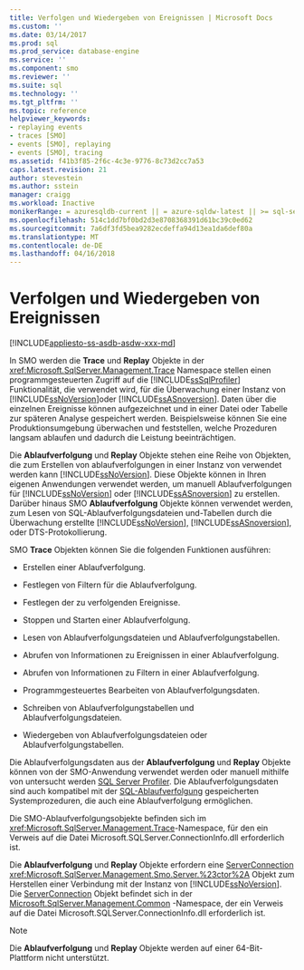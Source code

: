 ```yaml
---
title: Verfolgen und Wiedergeben von Ereignissen | Microsoft Docs
ms.custom: ''
ms.date: 03/14/2017
ms.prod: sql
ms.prod_service: database-engine
ms.service: ''
ms.component: smo
ms.reviewer: ''
ms.suite: sql
ms.technology: ''
ms.tgt_pltfrm: ''
ms.topic: reference
helpviewer_keywords:
- replaying events
- traces [SMO]
- events [SMO], replaying
- events [SMO], tracing
ms.assetid: f41b3f85-2f6c-4c3e-9776-8c73d2cc7a53
caps.latest.revision: 21
author: stevestein
ms.author: sstein
manager: craigg
ms.workload: Inactive
monikerRange: = azuresqldb-current || = azure-sqldw-latest || >= sql-server-2016 || = sqlallproducts-allversions
ms.openlocfilehash: 514c1dd7bf0bd2d3e8708368391d61bc39c0ed62
ms.sourcegitcommit: 7a6df3fd5bea9282ecdeffa94d13ea1da6def80a
ms.translationtype: MT
ms.contentlocale: de-DE
ms.lasthandoff: 04/16/2018
---
```

# <a name="tracing-and-replaying-events"></a>Verfolgen und Wiedergeben von Ereignissen
[!INCLUDE[appliesto-ss-asdb-asdw-xxx-md](../../../includes/appliesto-ss-asdb-asdw-xxx-md.md)]

  In SMO werden die **Trace** und **Replay** Objekte in der <xref:Microsoft.SqlServer.Management.Trace> Namespace stellen einen programmgesteuerten Zugriff auf die [!INCLUDE[ssSqlProfiler](../../../includes/sssqlprofiler-md.md)] Funktionalität, die verwendet wird, für die Überwachung einer Instanz von [!INCLUDE[ssNoVersion](../../../includes/ssnoversion-md.md)]oder [!INCLUDE[ssASnoversion](../../../includes/ssasnoversion-md.md)]. Daten über die einzelnen Ereignisse können aufgezeichnet und in einer Datei oder Tabelle zur späteren Analyse gespeichert werden. Beispielsweise können Sie eine Produktionsumgebung überwachen und feststellen, welche Prozeduren langsam ablaufen und dadurch die Leistung beeinträchtigen.  
  
 Die **Ablaufverfolgung** und **Replay** Objekte stehen eine Reihe von Objekten, die zum Erstellen von ablaufverfolgungen in einer Instanz von verwendet werden kann [!INCLUDE[ssNoVersion](../../../includes/ssnoversion-md.md)]. Diese Objekte können in Ihren eigenen Anwendungen verwendet werden, um manuell Ablaufverfolgungen für [!INCLUDE[ssNoVersion](../../../includes/ssnoversion-md.md)] oder [!INCLUDE[ssASnoversion](../../../includes/ssasnoversion-md.md)] zu erstellen. Darüber hinaus SMO **Ablaufverfolgung** Objekte können verwendet werden, zum Lesen von SQL-Ablaufverfolgungsdateien und-Tabellen durch die Überwachung erstellte [!INCLUDE[ssNoVersion](../../../includes/ssnoversion-md.md)], [!INCLUDE[ssASnoversion](../../../includes/ssasnoversion-md.md)], oder DTS-Protokollierung.  
  
 SMO **Trace** Objekten können Sie die folgenden Funktionen ausführen:  
  
-   Erstellen einer Ablaufverfolgung.  
  
-   Festlegen von Filtern für die Ablaufverfolgung.  
  
-   Festlegen der zu verfolgenden Ereignisse.  
  
-   Stoppen und Starten einer Ablaufverfolgung.  
  
-   Lesen von Ablaufverfolgungsdateien und Ablaufverfolgungstabellen.  
  
-   Abrufen von Informationen zu Ereignissen in einer Ablaufverfolgung.  
  
-   Abrufen von Informationen zu Filtern in einer Ablaufverfolgung.  
  
-   Programmgesteuertes Bearbeiten von Ablaufverfolgungsdaten.  
  
-   Schreiben von Ablaufverfolgungstabellen und Ablaufverfolgungsdateien.  
  
-   Wiedergeben von Ablaufverfolgungsdateien oder Ablaufverfolgungstabellen.  
  
 Die Ablaufverfolgungsdaten aus der **Ablaufverfolgung** und **Replay** Objekte können von der SMO-Anwendung verwendet werden oder manuell mithilfe von untersucht werden [SQL Server Profiler](../../../tools/sql-server-profiler/sql-server-profiler.md). Die Ablaufverfolgungsdaten sind auch kompatibel mit der [SQL-Ablaufverfolgung](../../../relational-databases/sql-trace/sql-trace.md) gespeicherten Systemprozeduren, die auch eine Ablaufverfolgung ermöglichen.  
  
 Die SMO-Ablaufverfolgungsobjekte befinden sich im <xref:Microsoft.SqlServer.Management.Trace>-Namespace, für den ein Verweis auf die Datei Microsoft.SQLServer.ConnectionInfo.dll erforderlich ist.  
  
 Die **Ablaufverfolgung** und **Replay** Objekte erfordern eine [ServerConnection](https://msdn.microsoft.com/en-us/library/microsoft.sqlserver.management.common.serverconnection.aspx) <xref:Microsoft.SqlServer.Management.Smo.Server.%23ctor%2A> Objekt zum Herstellen einer Verbindung mit der Instanz von [!INCLUDE[ssNoVersion](../../../includes/ssnoversion-md.md)]. Die [ServerConnection](https://msdn.microsoft.com/en-us/library/microsoft.sqlserver.management.common.serverconnection.aspx) Objekt befindet sich in der [Microsoft.SqlServer.Management.Common](https://msdn.microsoft.com/en-us/library/microsoft.sqlserver.management.common) -Namespace, der ein Verweis auf die Datei Microsoft.SQLServer.ConnectionInfo.dll erforderlich ist.  
  
> [!NOTE]  
>  Die **Ablaufverfolgung** und **Replay** Objekte werden auf einer 64-Bit-Plattform nicht unterstützt.  
  
  
